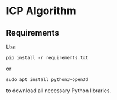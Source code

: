# ICP Algorithm

## Requirements
Use
```
pip install -r requirements.txt
```
or 
```
sudo apt install python3-open3d
```
to download all necessary Python libraries.
